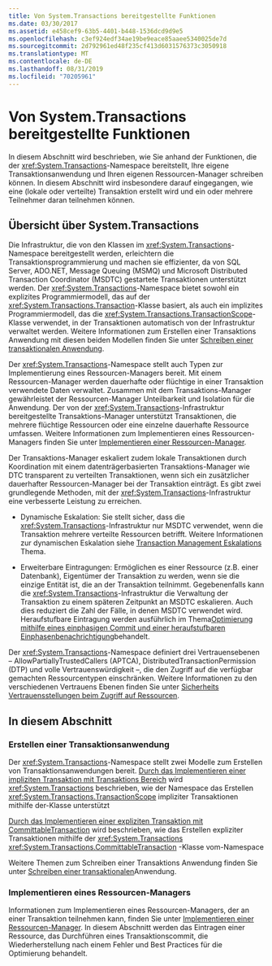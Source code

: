 ```yaml
---
title: Von System.Transactions bereitgestellte Funktionen
ms.date: 03/30/2017
ms.assetid: e458cef9-63b5-4401-b448-1536dcd9d9e5
ms.openlocfilehash: c3ef924edf34ae19be9eace85aaee5340025de7d
ms.sourcegitcommit: 2d792961ed48f235cf413d6031576373c3050918
ms.translationtype: MT
ms.contentlocale: de-DE
ms.lasthandoff: 08/31/2019
ms.locfileid: "70205961"
---
```

# <a name="features-provided-by-systemtransactions"></a>Von System.Transactions bereitgestellte Funktionen
In diesem Abschnitt wird beschrieben, wie Sie anhand der Funktionen, die der <xref:System.Transactions>-Namespace bereitstellt, Ihre eigene Transaktionsanwendung und Ihren eigenen Ressourcen-Manager schreiben können. In diesem Abschnitt wird insbesondere darauf eingegangen, wie eine (lokale oder verteilte) Transaktion erstellt wird und ein oder mehrere Teilnehmer daran teilnehmen können.  
  
## <a name="overview-of-systemtransactions"></a>Übersicht über System.Transactions  
 Die Infrastruktur, die von den Klassen im <xref:System.Transactions>-Namespace bereitgestellt werden, erleichtern die Transaktionsprogrammierung und machen sie effizienter, da von SQL Server, ADO.NET, Message Queuing (MSMQ) und Microsoft Distributed Transaction Coordinator (MSDTC) gestartete Transaktionen unterstützt werden. Der <xref:System.Transactions>-Namespace bietet sowohl ein explizites Programmiermodell, das auf der <xref:System.Transactions.Transaction>-Klasse basiert, als auch ein implizites Programmiermodell, das die <xref:System.Transactions.TransactionScope>-Klasse verwendet, in der Transaktionen automatisch von der Infrastruktur verwaltet werden. Weitere Informationen zum Erstellen einer Transaktions Anwendung mit diesen beiden Modellen finden Sie unter [Schreiben einer transaktionalen Anwendung](writing-a-transactional-application.md).  
  
 Der <xref:System.Transactions>-Namespace stellt auch Typen zur Implementierung eines Ressourcen-Managers bereit. Mit einem Ressourcen-Manager werden dauerhafte oder flüchtige in einer Transaktion verwendete Daten verwaltet. Zusammen mit dem Transaktions-Manager gewährleistet der Ressourcen-Manager Unteilbarkeit und Isolation für die Anwendung. Der von der <xref:System.Transactions>-Infrastruktur bereitgestellte Transaktions-Manager unterstützt Transaktionen, die mehrere flüchtige Ressourcen oder eine einzelne dauerhafte Ressource umfassen. Weitere Informationen zum Implementieren eines Ressourcen-Managers finden Sie unter [Implementieren einer Ressourcen-Manager](implementing-a-resource-manager.md).  
  
 Der Transaktions-Manager eskaliert zudem lokale Transaktionen durch Koordination mit einem datenträgerbasierten Transaktions-Manager wie DTC transparent zu verteilten Transaktionen, wenn sich ein zusätzlicher dauerhafter Ressourcen-Manager bei der Transaktion einträgt. Es gibt zwei grundlegende Methoden, mit der <xref:System.Transactions>-Infrastruktur eine verbesserte Leistung zu erreichen.  
  
- Dynamische Eskalation: Sie stellt sicher, dass die <xref:System.Transactions>-Infrastruktur nur MSDTC verwendet, wenn die Transaktion mehrere verteilte Ressourcen betrifft. Weitere Informationen zur dynamischen Eskalation siehe [Transaction Management Eskalations](transaction-management-escalation.md) Thema.  
  
- Erweiterbare Eintragungen: Ermöglichen es einer Ressource (z.B. einer Datenbank), Eigentümer der Transaktion zu werden, wenn sie die einzige Entität ist, die an der Transaktion teilnimmt. Gegebenenfalls kann die <xref:System.Transactions>-Infrastruktur die Verwaltung der Transaktion zu einem späteren Zeitpunkt an MSDTC eskalieren. Auch dies reduziert die Zahl der Fälle, in denen MSDTC verwendet wird. Heraufstufbare Eintragung werden ausführlich im Thema[Optimierung mithilfe eines einphasigen Commit und einer heraufstufbaren Einphasenbenachrichtigung](optimization-spc-and-promotable-spn.md)behandelt.  
  
 Der <xref:System.Transactions>-Namespace definiert drei Vertrauensebenen – AllowPartiallyTrustedCallers (APTCA), DistributedTransactionPermission (DTP) und volle Vertrauenswürdigkeit –, die den Zugriff auf die verfügbar gemachten Ressourcentypen einschränken. Weitere Informationen zu den verschiedenen Vertrauens Ebenen finden Sie unter [Sicherheits Vertrauensstellungen beim Zugriff auf Ressourcen](security-trust-levels-in-accessing-resources.md).  
  
## <a name="in-this-section"></a>In diesem Abschnitt  
  
### <a name="writing-a-transactional-application"></a>Erstellen einer Transaktionsanwendung  
 Der <xref:System.Transactions>-Namespace stellt zwei Modelle zum Erstellen von Transaktionsanwendungen bereit. [Durch das Implementieren einer impliziten Transaktion mit Transaktions Bereich](implementing-an-implicit-transaction-using-transaction-scope.md) wird <xref:System.Transactions> beschrieben, wie der Namespace das Erstellen <xref:System.Transactions.TransactionScope> impliziter Transaktionen mithilfe der-Klasse unterstützt  
  
 [Durch das Implementieren einer expliziten Transaktion mit CommittableTransaction](implementing-an-explicit-transaction-using-committabletransaction.md) wird beschrieben, wie das Erstellen expliziter Transaktionen mithilfe der <xref:System.Transactions> <xref:System.Transactions.CommittableTransaction> -Klasse vom-Namespace  
  
 Weitere Themen zum Schreiben einer Transaktions Anwendung finden Sie unter [Schreiben einer transaktionalen](writing-a-transactional-application.md)Anwendung.  
  
### <a name="implementing-a-resource-manager"></a>Implementieren eines Ressourcen-Managers  
 Informationen zum Implementieren eines Ressourcen-Managers, der an einer Transaktion teilnehmen kann, finden Sie unter [Implementieren einer Ressourcen-Manager](implementing-a-resource-manager.md). In diesem Abschnitt werden das Eintragen einer Ressource, das Durchführen eines Transaktionscommit, die Wiederherstellung nach einem Fehler und Best Practices für die Optimierung behandelt.
